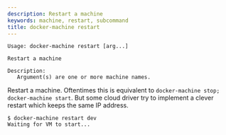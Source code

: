 ```yaml
---
description: Restart a machine
keywords: machine, restart, subcommand
title: docker-machine restart
---
```


```none
Usage: docker-machine restart [arg...]

Restart a machine

Description:
   Argument(s) are one or more machine names.
```

Restart a machine. Oftentimes this is equivalent to
`docker-machine stop; docker-machine start`. But some cloud driver try to implement a clever restart which keeps the same
IP address.

```
$ docker-machine restart dev
Waiting for VM to start...
```
